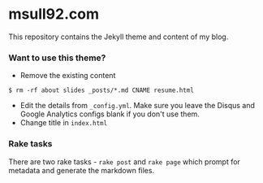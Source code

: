 # msull92.com

This repository contains the Jekyll theme and content of my blog.

### Want to use this theme?

* Remove the existing content

```
$ rm -rf about slides _posts/*.md CNAME resume.html
```

* Edit the details from `_config.yml`. Make sure you leave the Disqus and
  Google Analytics configs blank if you don't use them.
* Change title in `index.html`

### Rake tasks

There are two rake tasks - `rake post` and `rake page` which prompt for
metadata and generate the markdown files.
